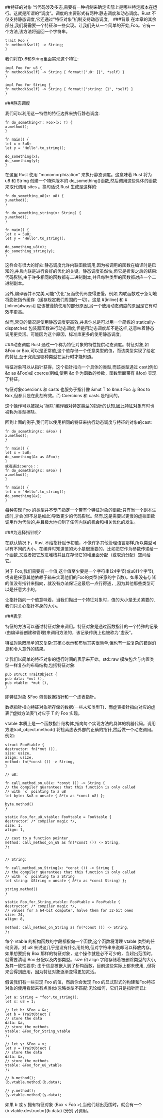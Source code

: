 ##特征的对象
当代码涉及多态,需要有一种机制来确定实际上是哪些特定版本在运行。这就是所谓的“调度”。调度的主要形式有两种:静态调度和动态调度。Rust 不仅支持静态调度,它还通过“特征对象”机制支持动态调度。
###背景
在本章的其余部分,我们将需要一个特征和一些实现。让我们先从一个简单的开始,Foo。它有一个方法,该方法将返回一个字符串。

    trait Foo {
    fn method(&self) -> String;
    }

我们将在u8和String里面实现这个特征:

    impl Foo for u8 {
    fn method(&self) -> String { format!("u8: {}", *self) }
    }

    impl Foo for String {
    fn method(&self) -> String { format!("string: {}", *self) }
    }

###静态调度

我们可以利用这一特性的特征边界来执行静态调度:

    fn do_something<T: Foo>(x: T) {
    x.method();
    }
    
    fn main() {
    let x = 5u8;
    let y = "Hello".to_string();
    
    do_something(x);
    do_something(y);
    }

在这里 Rust 使用 “monomorphization” 来执行静态调度。这意味着 Rust 将为 u8 和 String 创建一个特殊版本的 do_something()函数,然后调用这些具体的函数来取代调用 sites 。换句话说,Rust 生成是这样的:

    fn do_something_u8(x: u8) {
    x.method();
    }
    
    fn do_something_string(x: String) {
    x.method();
    }
    
    fn main() {
    let x = 5u8;
    let y = "Hello".to_string();
    
    do_something_u8(x);
    do_something_string(y);
    }
这样会有很大的好处:静态调度允许内联函数调用,因为被调用的函数在编译时是已知的,并且内联是进行良好的优化的关键。静态调度虽然快,但它是折衷之后的结果:代码膨胀,由于许多相同的函数都有二进制副本,并且每种类型的函数都对应一个二进制副本。

另外,编译器并不完美,可能“优化”反而使代码变得更慢。例如,内联函数过于急切地将膨胀指令缓存（缓存规定我们周围的一切）。这是 #[inline] 和 #[inline(always)] 应该被谨慎使用的部分原因,另一个使用动态调度的原因是它有时效率更高。

然而,常见的情况是使用静态调度更高效,并且你总是可以用一个简练的 statically-dispatched 包装器函数进行动态调度,但是用动态调度却不是这样,这意味着静态调用更灵活。可能因为这个原因，标准库更多的使用静态调度。

###动态调度
Rust 通过一个称为特征对象的特性提供动态调度。特征对象,如 &Foo or Box<Foo>,可以是正常值,这个值存储一个任意类型的值，而该类型实现了给定的特征,至于究竟是哪种类型在运行时才能知道。

特征对象可以从指针获得，这个指针指向一个具体的类型,而该类型通过 cast(例如 &x as &Foo)或 coerce(例如,使用 &x 作为函数的参数，函数里面带有 &foo) 实现了特征。

特征对象coercions 和 casts 也服务于指针像 &mut T to &mut Foo 与 Box<T> to Box<Foo>,但都只是在此刻有效。而 Coercions 和 casts 是相同的。


这个操作可以被视为“擦除”编译器对特定类型的指针的认知,因此特征对象有时也被称为类型擦除。


回到上面的例子,我们可以使用相同的特征来执行动态调度与特征的对象的cast:

    fn do_something(x: &Foo) {
    x.method();
    }
    
    fn main() {
    let x = 5u8;
    do_something(&x as &Foo);
    }
    或者通过coerce：:
    fn do_something(x: &Foo) {
    x.method();
    }
    
    fn main() {
    let x = "Hello".to_string();
    do_something(&x);
    }

每种实现 Foo 的类型并不专门指定一个带有个特征对象的函数:只有当一个副本生成时,才会(但不总是如此)导致更少的代码膨胀。然而,这是需要以更慢的虚拟函数调用作为代价的,并且极大地抑制了任何内联的机会和相关优化的发生。

###为选择指针呢?

在默认情况下，Rust 不给指针赋予初值，不像许多其他管理语言那样,所以类型可以有不同的大小。在编译时知道值的大小是很重要的，比如把它作为参数传递给一个函数,又或者把它放进堆栈并且在存储它的堆里面分配（或取消分配）空间给它。

对于 Foo,我们需要有一个值,这个值至少要是一个字符串(24字节)或u8(1个字节),或者是任意其他依赖于箱来实现他们的Foo的类型(任意的字节数)。如果没有存储的值没有指针来指向，就没有办法保证这最后一点行得通，,因为其他那些类型可以是任意大小的。

让指针指向一个值意味着，当我们抛出一个特征对象时，值的大小是无关紧要的,我们只关心指针本身的大小。

###表示

特征的方法可以通过特征对象来调用。特征对象是通过函数指针的一个特殊的记录(由编译器创建和管理)来调用方法的，该记录传统上也被称为“虚表”。

特征对象既简单的又复杂:其核心表示和布局其实很简单,但也有一些复杂的错误消息和令人意外的结果。

让我们以简单的特征对象的运行时间的表示来开始。std::raw 模块包含与内置类型一样复杂的布局结构,包括特征对象:

    pub struct TraitObject {
    pub data: *mut (),
    pub vtable: *mut (),
    }

即特征对象 &Foo 包含数据指针和一个虚表指针。

数据指针指向特征对象所存储的数据(一些未知类型T)，而虚表指针指向对应的虚表(“虚拟方法表”)对应于 T 的 Foo 实现。

vtable 本质上是一个函数指针结构体,指向每个实现方法的具体的机器代码。调用方法trait_object.method() 将检索虚表外部的正确的指针,然后做一个动态调用。例如:

    struct FooVtable {
    destructor: fn(*mut ()),
    size: usize,
    align: usize,
    method: fn(*const ()) -> String,
    }
    
    // u8:
    
    fn call_method_on_u8(x: *const ()) -> String {
    // the compiler guarantees that this function is only called
    // with `x` pointing to a u8
    let byte: &u8 = unsafe { &*(x as *const u8) };
    
    byte.method()
    }
    
    static Foo_for_u8_vtable: FooVtable = FooVtable {
    destructor: /* compiler magic */,
    size: 1,
    align: 1,
    
    // cast to a function pointer
    method: call_method_on_u8 as fn(*const ()) -> String,
    };
    
    
    // String:
    
    fn call_method_on_String(x: *const ()) -> String {
    // the compiler guarantees that this function is only called
    // with `x` pointing to a String
    let string: &String = unsafe { &*(x as *const String) };
    
    string.method()
    }
    
    static Foo_for_String_vtable: FooVtable = FooVtable {
    destructor: /* compiler magic */,
    // values for a 64-bit computer, halve them for 32-bit ones
    size: 24,
    align: 8,
    
    method: call_method_on_String as fn(*const ()) -> String,
    };

每个 vtable 的析构函数的字段都指向一个函数,这个函数将清理 vtable 类型的任何资源，对 u8 来说这几乎是没有什么用处的,但对字符串来说却可以释放内存。如果想要拥有 Box<Foo> 那样的特征对象，这个操作就是必不可少的，当超出范围时，就需要清理 Box 分配以及内部类型。size 和 align 字段存储着被删除类型的大小,及其一致性要求; 由于信息被嵌入到了析构函数，目前这些实际上都未使用, ,但将来会得到应用，因为特征对象逐渐变得更加灵活。

假设我们有一些实现 Foo 的值，然后你会发现 Foo 的显式形式的构建和Foo特征对象的使用看起来有点类似(忽略类型不匹配:无论如何，它们只是指针而已):

    let a: String = "foo".to_string();
    let x: u8 = 1;
    
    // let b: &Foo = &a;
    let b = TraitObject {
    // store the data
    data: &a,
    // store the methods
    vtable: &Foo_for_String_vtable
    };
    
    // let y: &Foo = x;
    let y = TraitObject {
    // store the data
    data: &x,
    // store the methods
    vtable: &Foo_for_u8_vtable
    };
    
    // b.method();
    (b.vtable.method)(b.data);
    
    // y.method();
    (y.vtable.method)(y.data);

如果 b 或 y 拥有特征对象 (Box < Foo >),当他们超出范围时，就会有一个(b.vtable.destructor)(b.data) (分别 y)调用。
